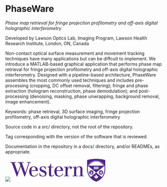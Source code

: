 # PhaseWare
*Phase map retrieval for fringe projection profilometry and off-axis digital holographic interferometry*

Developed by Lawson Optics Lab, Imaging Program, Lawson Health Research Institute, London, ON, Canada

Non-contact optical surface measurement and movement tracking techniques have many applications but can be diffcult to implement. We introduce a MATLAB-based graphical application that performs phase map retrieval for fringe projection profilometry and off-axis digital holographic interferometry. Designed with a pipeline-based architecture, PhaseWare assembles the most commonly used techniques and includes pre-processing (cropping, DC offset removal, filtering); fringe and phase extraction (hologram reconstruction, phase demodulation); and post-processing (denoising, masking, phase unwrapping, background removal, image enhancement).

Keywords: phase retrieval, 3D surface imaging, fringe projection profilometry, off-axis digital holographic interferometry



Source code in a src/ directory, not the root of the repository.

Tag corresponding with the version of the software that is reviewed.

Documentation in the repository in a docs/ directory, and/or READMEs, as appropriate.



<img src="https://www.lawsonresearch.ca/sites/public/themes/de_theme/logo.png" width="200"><img src="Horizontal.png" width="300">

